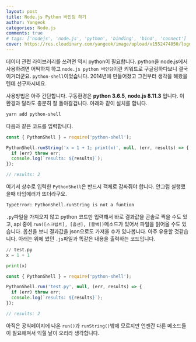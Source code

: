 ```yaml
---
layout: post
title: Node.js Python 바인딩 하기
author: Yangeok
categories: Node.js
comments: true
# tags: ['nodejs', 'node.js', 'python', 'binding', 'bind', 'connect']
cover: https://res.cloudinary.com/yangeok/image/upload/v1552474850/logo/posts/pynode.jpg
---
```


데이터 관련 라이브러리를 쓰려면 역시 python이 필요합니다. python을 node.js에서 사용하려면 어떡하지 하고 `node.js python 바인딩`이란 키워드로 구글링하다보니 결국 이거더군요. `python-shell`이었습니다. 2014년에 만들어졌고 그전부터 생각을 해왔을텐데 선구자시네요.

사용방법은 아주 간단합니다. 구동환경은 **python 3.6.5**, **node.js 8.11.3** 입니다. 이 환경과 달라도 충분히 잘 돌아갈겁니다. 아래와 같이 설치를 합니다.

```sh
yarn add python-shell
```

다음과 같은 코드를 입력합니다.

```js
const { PythonShell } = require('python-shell');

PythonShell.runString('x = 1 + 1; print(x)', null, (err, results) => {
  if (err) throw err;
  console.log(`results: ${results}`);
});

// results: 2
```

여기서 상수로 입력한 `PythonShell`은 반드시 객체로 감싸줘야 합니다. 안그럼 실행했을때 타입에러가 뜨더라구요.

```sh
TypeError: PythonShell.runString is not a funtion
```

`.py`파일을 가져오지 않고 python 코드만 입력해서 바로 결과값을 콘솔로 찍을 수도 있고, api 중에 `run([스크립트], [옵션], [콜백])`메소드가 있어서 파일을 읽어올 수도 있습니다. 옵션을 보니 결과값을 json으로도 가져올 수가 있나봅니다. 아주 유용할 것같습니다. 아래는 위에 썼던 `.js`파일과 똑같은 내용을 출력하는 코드입니다.

```py
// test.py
x = 1 + 1

print(x)
```

```js
const { PythonShell } = require('python-shell');

PythonShell.run('test.py', null, (err, results) => {
  if (err) throw err;
  console.log(`results: ${results}`);
});

// results: 2
```

아직은 공식페이지에 나온 `run()`과 `runString()`밖에 모르지만 언젠간 다른 메소드들이 필요해져서 익힐 날이 오리라 생각합니다.
